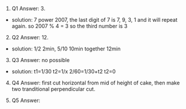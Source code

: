 1. Q1 Answer: 3.

- solution: 7 power 2007, the last digit of 7 is 7, 9, 3, 1 and it will repeat again. so 2007 % 4 = 3 so the third number is 3

2. Q2 Answer: 12. 

- solution: 1/2 2min, 5/10 10min together 12min

3. Q3 Answer: no possible 

- solution: t1=1/30 t2=1/x 2/60=1/30+t2 t2=0

4. Q4 Answer: first cut horizontal from mid of height of cake, then make two tranditional perpendicular cut.

5. Q5 Answer:
